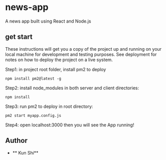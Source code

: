 # news-app
A news app built using React and Node.js
## get start
These instructions will get you a copy of the project up and running on your local machine for development and testing purposes. See deployment for notes on how to deploy the project on a live system.

Step1:
in project root folder, install pm2 to deploy

```
npm install pm2@latest -g
```
Step2:
install node_modules in both server and client directories:
```
npm install
```
Step3:
run pm2 to deploy in root directory:
```
pm2 start myapp.config.js
```
Step4: open localhost:3000 then you will see the App running!

## Author
* ** Kun Shi**
